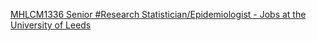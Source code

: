 [MHLCM1336 Senior #Research Statistician/Epidemiologist - Jobs at the University of Leeds](https://qi.tc/qi/113916)